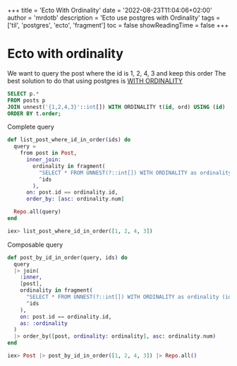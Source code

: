 +++
title = 'Ecto With Ordinality'
date = '2022-08-23T11:04:06+02:00'
author = 'mrdotb'
description = 'Ecto use postgres with Ordinality'
tags = ['til', 'postgres', 'ecto', 'fragment']
toc = false
showReadingTime = false
+++

# Ecto with ordinality

We want to query the post where the id is 1, 2, 4, 3 and keep this order
The best solution to do that using postgres is [WITH ORDINALITY](https://paquier.xyz/postgresql-2/postgres-9-4-feature-highlight-with-ordinality/)

```sql
SELECT p.*
FROM posts p
JOIN unnest('{1,2,4,3}'::int[]) WITH ORDINALITY t(id, ord) USING (id)
ORDER BY t.order;
```

Complete query

```elixir
def list_post_where_id_in_order(ids) do
  query =
    from post in Post,
      inner_join:
        ordinality in fragment(
          "SELECT * FROM UNNEST(?::int[]) WITH ORDINALITY as ordinality (id, num)",
          ^ids
        ),
      on: post.id == ordinality.id,
      order_by: [asc: ordinality.num]

  Repo.all(query)
end

iex> list_post_where_id_in_order([1, 2, 4, 3])
```

Composable query

```elixir
def post_by_id_in_order(query, ids) do
  query
  |> join(
    :inner,
    [post],
    ordinality in fragment(
      "SELECT * FROM UNNEST(?::int[]) WITH ORDINALITY as ordinality (id, num)",
      ^ids
    ),
    on: post.id == ordinality.id,
    as: :ordinality
  )
  |> order_by([post, ordinality: ordinality], asc: ordinality.num)
end

iex> Post |> post_by_id_in_order([1, 2, 4, 3]) |> Repo.all()
```

